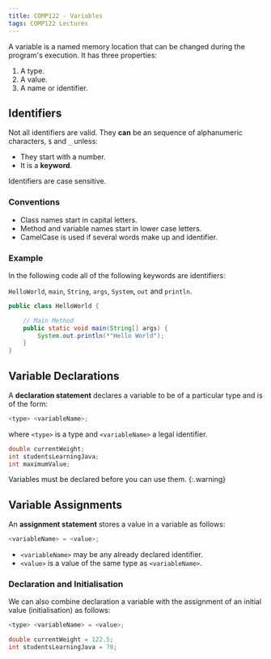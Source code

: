 ```yaml
---
title: COMP122 - Variables 
tags: COMP122 Lectures
---
```

A variable is a named memory location that can be changed during the program's execution. It has three properties:

1. A type.
1. A value.
1. A name or identifier.

## Identifiers
Not all identifiers are valid. They **can** be an sequence of alphanumeric characters, `$` and `_` unless:

* They start with a number.
* It is a **keyword**.

Identifiers are case sensitive.

### Conventions

* Class names start in capital letters.
* Method and variable names start in lower case letters.
* CamelCase is used if several words make up and identifier.

### Example
In the following code all of the following keywords are identifiers:

`HelloWorld`, `main`, `String`, `args`, `System`, `out` and `println`.

```java
public class HelloWorld {

	// Main Method
	public static void main(String[] args) {
		System.out.println(*"Hello World");
	}
}
```

## Variable Declarations
A **declaration statement** declares a variable to be of a particular type and is of the form:

```java
<type> <variableName>;
```

where `<type>` is a type and `<variableName>` a legal identifier.

```java
double currentWeight;
int studentsLearningJava;
int maximumValue;
```

Variables must be declared before you can use them.
{:.warning}

## Variable Assignments
An **assignment statement** stores a value in a variable as follows:

```java
<variableName> = <value>;
```

* `<variableName>` may be any already declared identifier.
* `<value>` is a value of the same type as `<variableName>`.

### Declaration and Initialisation
We can also combine declaration a variable with the assignment of an initial value (initialisation) as follows:

```java
<type> <variableName> = <value>;
```

```java
double currentWeight = 122.5;
int studentsLearningJava = 78;
```
